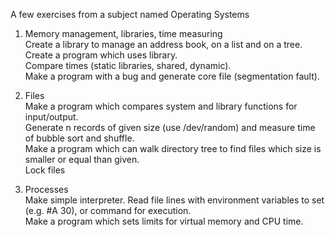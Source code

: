 A few exercises from a subject named Operating Systems

1. Memory management, libraries, time measuring    
Create a library to manage an address book, on a list and on a tree.  
Create a program which uses library.  
Compare times (static libraries, shared, dynamic).  
Make a program with a bug and generate core file (segmentation fault).  

2. Files  
Make a program which compares system and library functions for input/output.  
Generate n records of given size (use /dev/random) and measure time of bubble sort and shuffle.  
Make a program which can walk directory tree to find files which size is smaller or equal than given.  
Lock files  

3. Processes  
Make simple interpreter. Read file lines with environment variables to set (e.g. #A 30), or command for execution.  
Make a program which sets limits for virtual memory and CPU time.  
